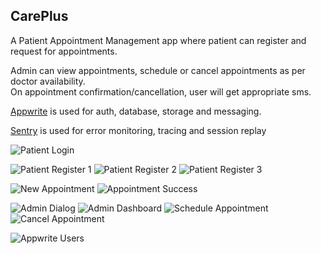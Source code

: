 ## CarePlus

A Patient Appointment Management app where patient can register and request for appointments.

Admin can view appointments, schedule or cancel appointments as per doctor availability.<br/>On appointment confirmation/cancellation, user will get appropriate sms.

[Appwrite](https://appwrite.io/) is used for auth, database, storage and messaging.

[Sentry](https://sentry.io/welcome/) is used for error monitoring, tracing and session replay

![Patient Login](https://github.com/user-attachments/assets/f988140c-0daf-4cf1-bd62-b53768fe7275)

![Patient Register 1](https://github.com/user-attachments/assets/30f4c4e0-0ce5-4134-acbd-4cd001d3a7e8)
![Patient Register 2](https://github.com/user-attachments/assets/0d09e1f3-c12b-49aa-a49c-7ded8ed4b879)
![Patient Register 3](https://github.com/user-attachments/assets/58f52cd5-d303-45f7-b602-550a212b12e7)

![New Appointment](https://github.com/user-attachments/assets/79646c90-f08e-4b23-b65b-905010110358)
![Appointment Success](https://github.com/user-attachments/assets/4688a0d6-2f36-4c44-8df3-02eede5a000c)

![Admin Dialog](https://github.com/user-attachments/assets/1ad7e0e4-846d-4338-b8a2-6d6587751617)
![Admin Dashboard](https://github.com/user-attachments/assets/35d1beec-96bb-49c2-b105-ab03baf1ee94)
![Schedule Appointment](https://github.com/user-attachments/assets/2512ba3e-6f8a-4693-9f02-a8a3d94342c6)
![Cancel Appointment](https://github.com/user-attachments/assets/6b13a0ae-d4f2-4b26-8e2f-62212677e7ac)

![Appwrite Users](https://github.com/user-attachments/assets/4a3733c0-904a-45d5-b0ae-dd9ee84a134c)


